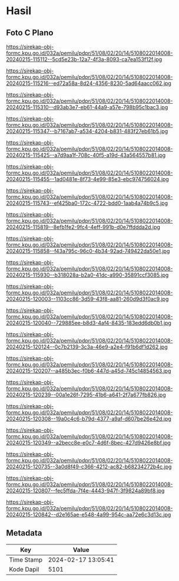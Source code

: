 # Hasil

## Foto C Plano

https://sirekap-obj-formc.kpu.go.id/032a/pemilu/pdpr/51/08/02/20/14/5108022014008-20240215-115112--5cd5e23b-12a7-4f3a-8093-ca7ea153f12f.jpg

https://sirekap-obj-formc.kpu.go.id/032a/pemilu/pdpr/51/08/02/20/14/5108022014008-20240215-115216--ed72a58a-8d24-4356-8230-5ad64aacc062.jpg

https://sirekap-obj-formc.kpu.go.id/032a/pemilu/pdpr/51/08/02/20/14/5108022014008-20240215-115310--d93ab3e7-eb61-44a9-a57e-798b95c1bac3.jpg

https://sirekap-obj-formc.kpu.go.id/032a/pemilu/pdpr/51/08/02/20/14/5108022014008-20240215-115347--b7167ab7-a534-4204-b831-483f27eb61b5.jpg

https://sirekap-obj-formc.kpu.go.id/032a/pemilu/pdpr/51/08/02/20/14/5108022014008-20240215-115425--a7d9aa1f-708c-40f5-a19d-43a564557b81.jpg

https://sirekap-obj-formc.kpu.go.id/032a/pemilu/pdpr/51/08/02/20/14/5108022014008-20240215-115455--1ad0481e-8f73-4e99-85e3-ebc974756024.jpg

https://sirekap-obj-formc.kpu.go.id/032a/pemilu/pdpr/51/08/02/20/14/5108022014008-20240215-115743--ef425ba0-172c-4722-bdd0-1aab4a74b9c5.jpg

https://sirekap-obj-formc.kpu.go.id/032a/pemilu/pdpr/51/08/02/20/14/5108022014008-20240215-115819--8efb1fe2-9fc4-4eff-991b-d0e7ffddda2d.jpg

https://sirekap-obj-formc.kpu.go.id/032a/pemilu/pdpr/51/08/02/20/14/5108022014008-20240215-115858--f43a795c-96c0-4b34-92ad-749422da50e1.jpg

https://sirekap-obj-formc.kpu.go.id/032a/pemilu/pdpr/51/08/02/20/14/5108022014008-20240215-115930--b318028a-b2a0-41dc-a990-35891ccf3085.jpg

https://sirekap-obj-formc.kpu.go.id/032a/pemilu/pdpr/51/08/02/20/14/5108022014008-20240215-120003--1103cc86-3d59-43f8-aa81-260d9d3f0ac9.jpg

https://sirekap-obj-formc.kpu.go.id/032a/pemilu/pdpr/51/08/02/20/14/5108022014008-20240215-120040--729885ee-b8d3-4af4-8435-183edd6db0b1.jpg

https://sirekap-obj-formc.kpu.go.id/032a/pemilu/pdpr/51/08/02/20/14/5108022014008-20240215-120124--0c7b2139-3c3a-46e9-a2e4-f91b6df1d262.jpg

https://sirekap-obj-formc.kpu.go.id/032a/pemilu/pdpr/51/08/02/20/14/5108022014008-20240215-120207--a485b3ec-f0b6-447d-a45d-745c14854563.jpg

https://sirekap-obj-formc.kpu.go.id/032a/pemilu/pdpr/51/08/02/20/14/5108022014008-20240215-120239--00a1e26f-7295-41b6-a641-2f7a677fb826.jpg

https://sirekap-obj-formc.kpu.go.id/032a/pemilu/pdpr/51/08/02/20/14/5108022014008-20240215-120308--19a0c4c6-b79d-4377-a9af-d607be26e42d.jpg

https://sirekap-obj-formc.kpu.go.id/032a/pemilu/pdpr/51/08/02/20/14/5108022014008-20240215-120349--a2becc8e-e0c7-4d6f-8bec-427d9426e8bf.jpg

https://sirekap-obj-formc.kpu.go.id/032a/pemilu/pdpr/51/08/02/20/14/5108022014008-20240215-120735--3a0d8f49-c366-4212-ac82-b68234272b4c.jpg

https://sirekap-obj-formc.kpu.go.id/032a/pemilu/pdpr/51/08/02/20/14/5108022014008-20240215-120807--fec5ffda-7f4e-4443-947f-3f9824a89bf8.jpg

https://sirekap-obj-formc.kpu.go.id/032a/pemilu/pdpr/51/08/02/20/14/5108022014008-20240215-120842--d2e165ae-e548-4a99-954c-aa72e6c3d13c.jpg


## Metadata

| Key        | Value               |
| ---------- | ------------------- |
| Time Stamp | 2024-02-17 13:05:41 |
| Kode Dapil | 5101                |



